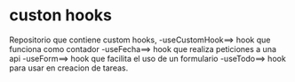 # custon hooks

Repositorio que contiene custom hooks,
-useCustomHook==> hook que funciona como contador
-useFecha==> hook que realiza peticiones a una api
-useForm==> hook que facilita el uso de un formulario
-useTodo==> hook para usar en creacion de tareas.
